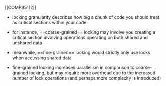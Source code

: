 [[COMP35112]]

- locking granularity describes how big a chunk of code you should treat as critical sections within your code
- for instance, ==coarse-grained== locking may involve you creating a critical section involving operations operating on both shared and unshared data
- meanwhile, ==fine-grained== locking would strictly only use locks when accessing shared data

- fine-grained locking increases parallelism in comparison to coarse-grained locking, but may require more overhead due to the increased number of lock operations (and perhaps more complexity is introduced)